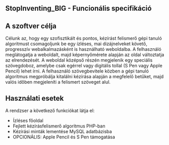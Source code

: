 ## StopInventing_BIG - Funcionális specifikáció

## A szoftver célja

Célunk az, hogy egy szofisztikált és pontos, kézírást felismerő gépi tanuló algoritmust
csomagoljunk be egy ízléses, mai dizájnelveket követő, progresszív webalkalmazásként is
használható weboldalba. A felhasználó meglátogatja a weboldalt, majd képernyőmérete alapján
az oldal változtatja az elrendezését. A weboldal középső részén megjelenik egy speciális
szövegdoboz, amelybe csak egérrel vagy digitális tollal (S Pen vagy Apple Pencil) lehet
írni. A felhasználó szövegbevitele közben a gépi tanuló algoritmus megpróbálja kitalálni
kézírása alapján a megfelelő betűket, majd valós időben megjeleníti a felismert szöveget alul.

## Használati esetek

A rendzser a következő funkciókat látja el:

- Ízléses főoldal
- Fejlett kézírásfelismerő algoritmus PHP-ban
- Kézírási minták lementése MySQL adatbázisba
- OPCIONÁLIS: Apple Pencil és S Pen támogatása
